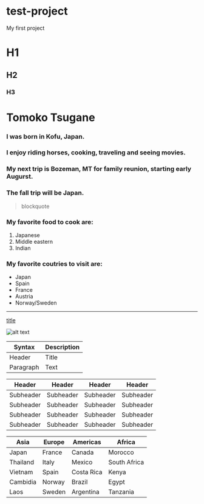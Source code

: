 # test-project
My first project

# H1
## H2
### H3

# Tomoko Tsugane
### I was born in Kofu, Japan.
### I enjoy riding horses, cooking, traveling and seeing movies.
### My next trip is Bozeman, MT for family reunion, starting early Augurst.
### The fall trip will be Japan.

> blockquote

### My favorite food to cook are:


1. Japanese
2. Middle eastern
3. Indian

### My favorite coutries to visit are:

- Japan
- Spain
- France
- Austria
- Norway/Sweden

---

[title](https://www.microsoft.com)

![alt text](https://scontent-sea1-1.xx.fbcdn.net/v/t1.6435-9/68543886_10157705280239916_3227386744320032768_n.jpg?_nc_cat=103&ccb=1-7&_nc_sid=cdbe9c&_nc_ohc=l1jUFB4wjV0AX_bEJbZ&tn=UbFy1T7m7IVFCrKM&_nc_ht=scontent-sea1-1.xx&oh=00_AT-z8uWJoDUpe90MAWe8Io14c8k-6u8wDfdPXeMYwx4EQw&oe=6300D31A)

| Syntax | Description |
| ----------- | ----------- |
| Header | Title |
| Paragraph | Text |


| Header | Header | Header | Header |
| ----------- | ----------- | ----------- | ----------- |
| Subheader | Subheader | Subheader | Subheader |
| Subheader | Subheader | Subheader | Subheader |
| Subheader | Subheader | Subheader | Subheader |
| Subheader | Subheader | Subheader | Subheader |


| Asia | Europe | Americas | Africa |
| ----------- | ----------- | ----------- | ----------- |
| Japan | France | Canada | Morocco | Middle East |
| Thailand | Italy | Mexico | South Africa | UAE |
| Vietnam | Spain | Costa Rica | Kenya | Qater |
| Cambidia | Norway | Brazil | Egypt | Iran |
| Laos | Sweden | Argentina | Tanzania | Israel |